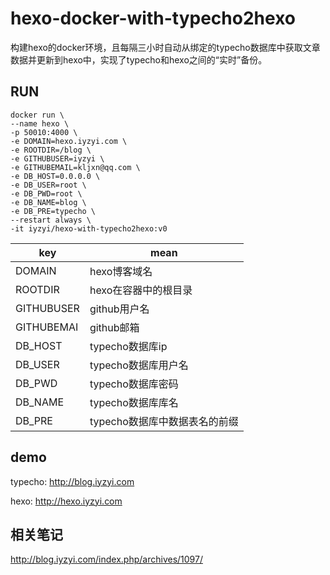# hexo-docker-with-typecho2hexo

构建hexo的docker环境，且每隔三小时自动从绑定的typecho数据库中获取文章数据并更新到hexo中，实现了typecho和hexo之间的“实时”备份。

## RUN

```
docker run \
--name hexo \
-p 50010:4000 \
-e DOMAIN=hexo.iyzyi.com \
-e ROOTDIR=/blog \
-e GITHUBUSER=iyzyi \
-e GITHUBEMAIL=kljxn@qq.com \
-e DB_HOST=0.0.0.0 \
-e DB_USER=root \
-e DB_PWD=root \
-e DB_NAME=blog \
-e DB_PRE=typecho \
--restart always \
-it iyzyi/hexo-with-typecho2hexo:v0
```

| key        | mean                          |
| ---------- | ----------------------------- |
| DOMAIN     | hexo博客域名                  |
| ROOTDIR    | hexo在容器中的根目录          |
| GITHUBUSER | github用户名                  |
| GITHUBEMAI | github邮箱                    |
| DB_HOST    | typecho数据库ip               |
| DB_USER    | typecho数据库用户名           |
| DB_PWD     | typecho数据库密码             |
| DB_NAME    | typecho数据库库名             |
| DB_PRE     | typecho数据库中数据表名的前缀 |

## demo

typecho: <http://blog.iyzyi.com>

hexo: <http://hexo.iyzyi.com>

## 相关笔记

<http://blog.iyzyi.com/index.php/archives/1097/>
